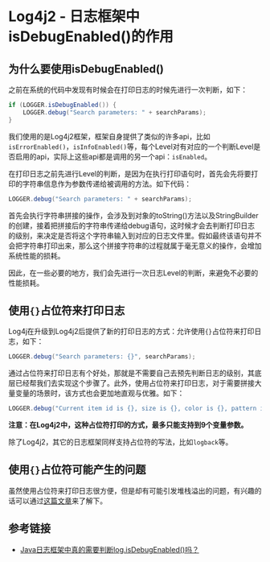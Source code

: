 # Log4j2 - 日志框架中isDebugEnabled()的作用

## 为什么要使用isDebugEnabled()

之前在系统的代码中发现有时候会在打印日志的时候先进行一次判断，如下：
```java
if (LOGGER.isDebugEnabled()) {
    LOGGER.debug("Search parameters: " + searchParams);
}
```
<!--more-->

我们使用的是Log4j2框架，框架自身提供了类似的许多api，比如`isErrorEnabled()`，`isInfoEnabled()`等，每个Level对有对应的一个判断Level是否启用的api，实际上这些api都是调用的另一个api：`isEnabled`。


在打印日志之前先进行Level的判断，是因为在执行打印语句时，首先会先将要打印的字符串信息作为参数传递给被调用的方法。如下代码：
```java
LOGGER.debug("Search parameters: " + searchParams);
```

首先会执行字符串拼接的操作，会涉及到对象的toString()方法以及StringBuilder的创建，接着把拼接后的字符串传递给debug语句，这时候才会去判断打印日志的级别，来决定是否将这个字符串输入到对应的日志文件里。假如最终该语句并不会把字符串打印出来，那么这个拼接字符串的过程就属于毫无意义的操作，会增加系统性能的损耗。

因此，在一些必要的地方，我们会先进行一次日志Level的判断，来避免不必要的性能损耗。

## 使用`{}`占位符来打印日志

Log4j在升级到Log4j2后提供了新的打印日志的方式：允许使用`{}`占位符来打印日志，如下：
```java
LOGGER.debug("Search parameters: {}", searchParams);
```

通过占位符来打印日志有个好处，那就是不需要自己去预先判断日志的级别，其底层已经帮我们去实现这个步骤了。此外，使用占位符来打印日志，对于需要拼接大量变量的场景时，该方式也会更加地直观与优雅。如下：
```java
LOGGER.debug("Current item id is {}, size is {}, color is {}, pattern is {}.", id, size, color, pattern);
```

**注意：在Log4j2中，这种占位符打印的方式，最多只能支持到9个变量参数。**

除了Log4j2，其它的日志框架同样支持占位符的写法，比如`logback`等。

## 使用`{}`占位符可能产生的问题

虽然使用占位符来打印日志很方便，但是却有可能引发堆栈溢出的问题，有兴趣的话可以通过[这篇文章]()来了解下。

## 参考链接

* [Java日志框架中真的需要判断log.isDebugEnabled()吗？](https://blog.csdn.net/neosmith/article/details/50100061)